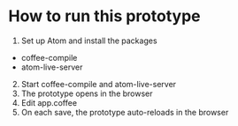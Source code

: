 # How to run this prototype

1. Set up Atom and install the packages
  - coffee-compile
  - atom-live-server
2. Start coffee-compile and  atom-live-server
3. The prototype opens in the browser
4. Edit app.coffee
5. On each save, the prototype auto-reloads in the browser
